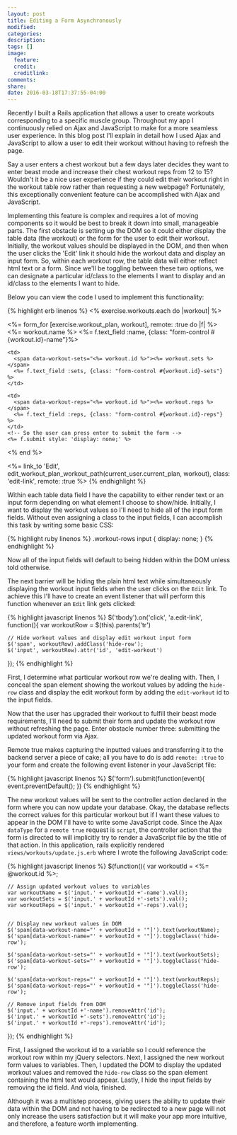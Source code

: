 ```yaml
---
layout: post
title: Editing a Form Asynchronously
modified:
categories:
description:
tags: []
image:
  feature:
  credit:
  creditlink:
comments:
share:
date: 2016-03-18T17:37:55-04:00
---
```


Recently I built a Rails application that allows a user to create workouts corresponding to a specific muscle group. Throughout my app I continuously relied on Ajax and JavaScript to make for a more seamless user experience. In this blog post I'll explain in detail how I used Ajax and JavaScript to allow a user to edit their workout without having to refresh the page.

Say a user enters a chest workout but a few days later decides they want to enter beast mode and increase their chest workout reps from 12 to 15? Wouldn't it be a nice user experience if they could edit their workout right in the workout table row rather than requesting a new webpage? Fortunately, this exceptionally convenient feature can be accomplished with Ajax and JavaScript.

Implementing this feature is complex and requires a lot of moving components so it would be best to break it down into small, manageable parts. The first obstacle is setting up the DOM so it could either display the table data (the workout) or the form for the user to edit their workout. Initially, the workout values should be displayed in the DOM, and then when the user clicks the 'Edit' link it should hide the workout data and display an input form. So, within each workout row, the table data will either reflect html text or a form. Since we'll be toggling between these two options, we can designate a particular id/class to the elements I want to display and an id/class to the elements I want to hide.

Below you can view the code I used to implement this functionality:

{% highlight erb linenos %}
<% exercise.workouts.each do |workout| %>
  <!-- Workout row -->
  <tr class="workout-rows" data-muscle-group-id="<%= exercise.muscle_group.id %>" data-workout-id="<%= workout.id %>">

  <%= form_for [exercise.workout_plan, workout], remote: :true do |f| %>
    <!-- Either display the html text or the form input -->
    <td>
      <span data-workout-name="<%= workout.id %>"><%= workout.name %></span>
      <%= f.text_field :name, {class: "form-control #{workout.id}-name"}%>
    </td>

    <td>
      <span data-workout-sets="<%= workout.id %>"><%= workout.sets %></span>
      <%= f.text_field :sets, {class: "form-control #{workout.id}-sets"} %>
    </td>

    <td>
      <span data-workout-reps="<%= workout.id %>"><%= workout.reps %></span>
      <%= f.text_field :reps, {class: "form-control #{workout.id}-reps"} %>
    </td>
    <!-- So the user can press enter to submit the form -->
    <%= f.submit style: 'display: none;' %>
  <% end %>

  <td><%= link_to 'Edit', edit_workout_plan_workout_path(current_user.current_plan,
  workout), class: 'edit-link', remote: :true %></td>
{% endhighlight %}

Within each table data field I have the capability to either render text or an input form depending on what element I  choose to show/hide. Initially, I want to display the workout values so I'll need to hide all of the input form fields. Without even assigning a class to the input fields, I can accomplish this task by writing some basic CSS:

{% highlight ruby linenos %}
.workout-rows input {
  display: none;
}
{% endhighlight %}

Now all of the input fields will default to being hidden within the DOM unless told otherwise.

The next barrier will be hiding the plain html text while simultaneously displaying the workout input fields when the user clicks on the `Edit` link. To achieve this I'll have to create an event listener that will perform this function whenever an `Edit` link gets clicked:

{% highlight javascript linenos %}
  $('tbody').on('click', 'a.edit-link', function(){
    var workoutRow = $(this).parents('tr')

    // Hide workout values and display edit workout input form
    $('span', workoutRow).addClass('hide-row');
    $('input', workoutRow).attr('id', 'edit-workout')
  });
{% endhighlight %}

First, I determine what particular workout row we're dealing with. Then, I conceal the span element showing the workout values by adding the `hide-row` class and display the edit workout form by adding the `edit-workout` id to the input fields.

Now that the user has upgraded their workout to fulfill their beast mode requirements, I'll need to submit their form and update the workout row without refreshing the page. Enter obstacle number three: submitting the updated workout form via Ajax.

Remote true makes capturing the inputted values and transferring it to the backend server a piece of cake; all you have to do is add `remote: :true` to your form and create the following event listener in your JavaScript file:

{% highlight javascript linenos %}
  $('form').submit(function(event){
    event.preventDefault();
  })
{% endhighlight %}

The new workout values will be sent to the controller action declared in the form where you can now update your database. Okay, the database reflects the correct values for this particular workout but if I want these values to appear in the DOM I'll have to write some JavaScript code. Since the Ajax `dataType` for a `remote true` request is `script`, the controller action that the form is directed to will implicitly try to render a JavaScript file by the title of that action. In this application, rails explicitly rendered `views/workouts/update.js.erb` where I wrote the following JavaScript code:

{% highlight javascript linenos %}
  $(function(){
    var workoutId = <%= @workout.id %>;

    // Assign updated workout values to variables
    var workoutName = $('input.' + workoutId +'-name').val();
    var workoutSets = $('input.' + workoutId +'-sets').val();
    var workoutReps = $('input.' + workoutId +'-reps').val();


    // Display new workout values in DOM
    $('span[data-workout-name="' + workoutId + '"]').text(workoutName);
    $('span[data-workout-name="' + workoutId + '"]').toggleClass('hide-row');

    $('span[data-workout-sets="' + workoutId + '"]').text(workoutSets);
    $('span[data-workout-sets="' + workoutId + '"]').toggleClass('hide-row');

    $('span[data-workout-reps="' + workoutId + '"]').text(workoutReps);
    $('span[data-workout-reps="' + workoutId + '"]').toggleClass('hide-row');

    // Remove input fields from DOM
    $('input.' + workoutId +'-name').removeAttr('id');
    $('input.' + workoutId +'-sets').removeAttr('id');
    $('input.' + workoutId +'-reps').removeAttr('id');
  });
{% endhighlight %}

First, I assigned the workout id to a variable so I could reference the workout row within my jQuery selectors. Next, I assigned the new workout form values to variables. Then, I updated the DOM to display the updated workout values and removed the `hide-row` class so the span element containing the html text would appear. Lastly, I hide the input fields by removing the id field. And viola, finished.

Although it was a multistep process, giving users the ability to update their data within the DOM and not having to be redirected to a new page will not only increase the users satisfaction but it will make your app more intuitive, and therefore, a feature worth implementing.
